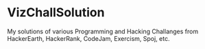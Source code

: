 VizChallSolution
================

My solutions of various Programming and Hacking Challanges from HackerEarth, HackerRank, CodeJam, Exercism, Spoj, etc.
